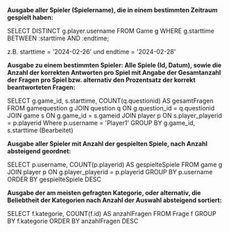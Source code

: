 **Ausgabe aller Spieler (Spielername), die in einem bestimmten Zeitraum gespielt haben:**

SELECT DISTINCT g.player.username
FROM Game g
WHERE g.starttime BETWEEN :starttime AND :endtime;

z.B. starttime = '2024-02-26' und endtime = '2024-02-28'

**Ausgabe zu einem bestimmten Spieler: Alle Spiele (Id, Datum), sowie die Anzahl der korrekten Antworten pro Spiel mit Angabe der Gesamtanzahl der Fragen pro Spiel bzw. alternativ den Prozentsatz der korrekt beantworteten Fragen:**

SELECT g.game_id, s.starttime, COUNT(q.questionid) AS gesamtFragen
FROM gamequestion g
JOIN question q ON g.question_id = q.questionid
JOIN game s ON g.game_id = s.gameid
JOIN player p ON s.player_playerid = p.playerid
Where p.username = 'Player1'
GROUP BY g.game_id, s.starttime (Bearbeitet)


**Ausgabe aller Spieler mit Anzahl der gespielten Spiele, nach Anzahl absteigend geordnet:**

SELECT p.username, COUNT(p.playerid) AS gespielteSpiele
FROM game g
JOIN player p ON g.player_playerid = p.playerid
GROUP BY p.username
ORDER BY gespielteSpiele DESC

**Ausgabe der am meisten gefragten Kategorie, oder alternativ, die Beliebtheit der Kategorien nach Anzahl der Auswahl absteigend sortiert:**

SELECT f.kategorie, COUNT(f.id) AS anzahlFragen
FROM Frage f
GROUP BY f.kategorie
ORDER BY anzahlFragen DESC